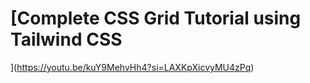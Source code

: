 # [Complete CSS Grid Tutorial using Tailwind CSS
](https://youtu.be/kuY9MehvHh4?si=LAXKpXicvyMU4zPq)

